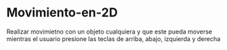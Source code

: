 # Movimiento-en-2D
 Realizar movimietno con un objeto cualquiera y que este pueda moverse mientras el usuario presione las teclas de arriba, abajo, izquierda y derecha
